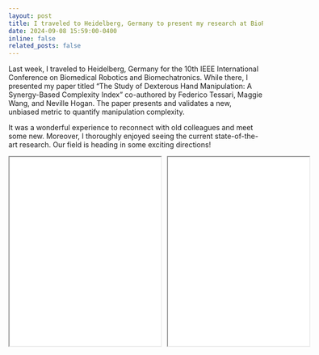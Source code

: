 ```yaml
---
layout: post
title: I traveled to Heidelberg, Germany to present my research at BioRob 2024!
date: 2024-09-08 15:59:00-0400
inline: false
related_posts: false
---
```


Last week, I traveled to Heidelberg, Germany for the 10th IEEE International Conference on Biomedical Robotics and Biomechatronics. While there, I presented my paper titled “The Study of Dexterous Hand Manipulation: A Synergy-Based Complexity Index” co-authored by Federico Tessari, Maggie Wang, and Neville Hogan. The paper presents and validates a new, unbiased metric to quantify manipulation complexity.

It was a wonderful experience to reconnect with old colleagues and meet some new. Moreover, I thoroughly enjoyed seeing the current state-of-the-art research. Our field is heading in some exciting directions!

<div style="display: flex; justify-content: space-between; gap: 10px;">
  <iframe src="../../assets/img/BioRobPresentation1.jpg" scrolling="no" style="width: 500px; height: 374px; overflow: hidden;"></iframe>
  <iframe src="../../assets/img/BioRobPresentation2.jpg" scrolling="no" style="width: 280px; height: 374px; overflow: hidden;"></iframe>
</div>
